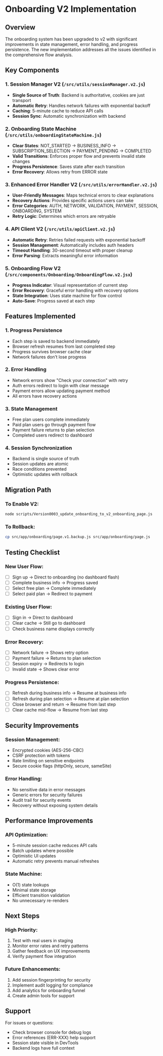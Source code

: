 # Onboarding V2 Implementation

## Overview

The onboarding system has been upgraded to v2 with significant improvements in state management, error handling, and progress persistence. The new implementation addresses all the issues identified in the comprehensive flow analysis.

## Key Components

### 1. Session Manager V2 (`/src/utils/sessionManager.v2.js`)
- **Single Source of Truth**: Backend is authoritative, cookies are just transport
- **Automatic Retry**: Handles network failures with exponential backoff
- **Caching**: 5-minute cache to reduce API calls
- **Session Sync**: Automatic synchronization with backend

### 2. Onboarding State Machine (`/src/utils/onboardingStateMachine.js`)
- **Clear States**: NOT_STARTED → BUSINESS_INFO → SUBSCRIPTION_SELECTION → PAYMENT_PENDING → COMPLETED
- **Valid Transitions**: Enforces proper flow and prevents invalid state changes
- **Progress Persistence**: Saves state after each transition
- **Error Recovery**: Allows retry from ERROR state

### 3. Enhanced Error Handler V2 (`/src/utils/errorHandler.v2.js`)
- **User-Friendly Messages**: Maps technical errors to clear explanations
- **Recovery Actions**: Provides specific actions users can take
- **Error Categories**: AUTH, NETWORK, VALIDATION, PAYMENT, SESSION, ONBOARDING, SYSTEM
- **Retry Logic**: Determines which errors are retryable

### 4. API Client V2 (`/src/utils/apiClient.v2.js`)
- **Automatic Retry**: Retries failed requests with exponential backoff
- **Session Management**: Automatically includes auth headers
- **Timeout Handling**: 30-second timeout with proper cleanup
- **Error Parsing**: Extracts meaningful error information

### 5. Onboarding Flow V2 (`/src/components/Onboarding/OnboardingFlow.v2.jsx`)
- **Progress Indicator**: Visual representation of current step
- **Error Recovery**: Graceful error handling with recovery options
- **State Integration**: Uses state machine for flow control
- **Auto-Save**: Progress saved at each step

## Features Implemented

### 1. Progress Persistence
- Each step is saved to backend immediately
- Browser refresh resumes from last completed step
- Progress survives browser cache clear
- Network failures don't lose progress

### 2. Error Handling
- Network errors show "Check your connection" with retry
- Auth errors redirect to login with clear message
- Payment errors allow updating payment method
- All errors have recovery actions

### 3. State Management
- Free plan users complete immediately
- Paid plan users go through payment flow
- Payment failure returns to plan selection
- Completed users redirect to dashboard

### 4. Session Synchronization
- Backend is single source of truth
- Session updates are atomic
- Race conditions prevented
- Optimistic updates with rollback

## Migration Path

### To Enable V2:
```bash
node scripts/Version0003_update_onboarding_to_v2_onboarding_page.js
```

### To Rollback:
```bash
cp src/app/onboarding/page.v1.backup.js src/app/onboarding/page.js
```

## Testing Checklist

### New User Flow:
- [ ] Sign up → Direct to onboarding (no dashboard flash)
- [ ] Complete business info → Progress saved
- [ ] Select free plan → Complete immediately
- [ ] Select paid plan → Redirect to payment

### Existing User Flow:
- [ ] Sign in → Direct to dashboard
- [ ] Clear cache → Still go to dashboard
- [ ] Check business name displays correctly

### Error Recovery:
- [ ] Network failure → Shows retry option
- [ ] Payment failure → Returns to plan selection
- [ ] Session expiry → Redirects to login
- [ ] Invalid state → Shows clear error

### Progress Persistence:
- [ ] Refresh during business info → Resume at business info
- [ ] Refresh during plan selection → Resume at plan selection
- [ ] Close browser and return → Resume from last step
- [ ] Clear cache mid-flow → Resume from last step

## Security Improvements

### Session Management:
- Encrypted cookies (AES-256-CBC)
- CSRF protection with tokens
- Rate limiting on sensitive endpoints
- Secure cookie flags (httpOnly, secure, sameSite)

### Error Handling:
- No sensitive data in error messages
- Generic errors for security failures
- Audit trail for security events
- Recovery without exposing system details

## Performance Improvements

### API Optimization:
- 5-minute session cache reduces API calls
- Batch updates where possible
- Optimistic UI updates
- Automatic retry prevents manual refreshes

### State Machine:
- O(1) state lookups
- Minimal state storage
- Efficient transition validation
- No unnecessary re-renders

## Next Steps

### High Priority:
1. Test with real users in staging
2. Monitor error rates and retry patterns
3. Gather feedback on UX improvements
4. Verify payment flow integration

### Future Enhancements:
1. Add session fingerprinting for security
2. Implement audit logging for compliance
3. Add analytics for onboarding funnel
4. Create admin tools for support

## Support

For issues or questions:
- Check browser console for debug logs
- Error references (ERR-XXX) help support
- Session state visible in DevTools
- Backend logs have full context